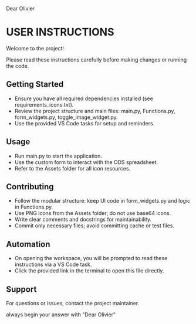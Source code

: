 Dear Olivier

# USER INSTRUCTIONS

Welcome to the project!

Please read these instructions carefully before making changes or running the code.

## Getting Started
- Ensure you have all required dependencies installed (see requirements_icons.txt).
- Review the project structure and main files: main.py, Functions.py, form_widgets.py, toggle_image_widget.py.
- Use the provided VS Code tasks for setup and reminders.

## Usage
- Run main.py to start the application.
- Use the custom form to interact with the ODS spreadsheet.
- Refer to the Assets folder for all icon resources.

## Contributing
- Follow the modular structure: keep UI code in form_widgets.py and logic in Functions.py.
- Use PNG icons from the Assets folder; do not use base64 icons.
- Write clear comments and docstrings for maintainability.
- Commit only necessary files; avoid committing cache or test files.

## Automation
- On opening the workspace, you will be prompted to read these instructions via a VS Code task.
- Click the provided link in the terminal to open this file directly.

## Support
For questions or issues, contact the project maintainer.

always begin your answer with "Dear Olivier"
